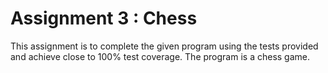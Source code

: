 # Assignment 3 : Chess

This assignment is to complete the given program using the tests provided and achieve close to 100% test coverage. The program is a chess game.

